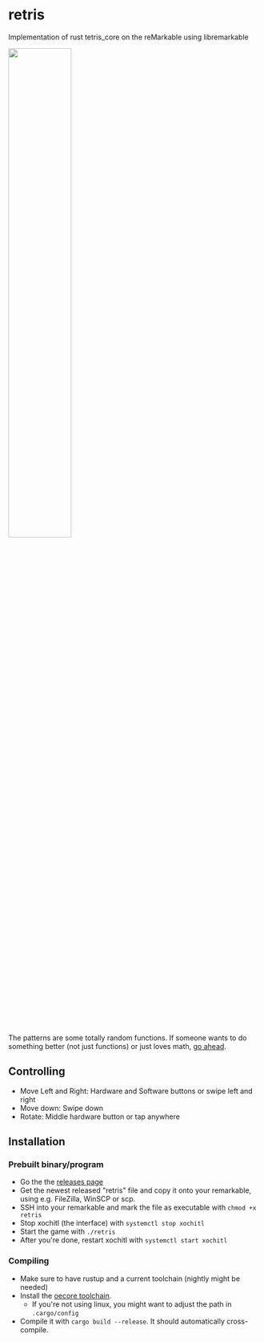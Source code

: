 # retris
Implementation of rust tetris_core on the reMarkable using libremarkable

<img width="50%" src="https://transfer.cosmos-ink.net/AQWDL/192.168.2.93.jpg">

The patterns are some totally random functions. If someone wants to do something better (not just functions) or just loves math, [go ahead](https://github.com/LinusCDE/retris/blob/929a597acbb9215dcb53663a4a9a415fb7bbc175/src/scene/game_scene.rs#L50).

## Controlling

- Move Left and Right: Hardware and Software buttons or swipe left and right
- Move down: Swipe down
- Rotate: Middle hardware button or tap anywhere

## Installation

### Prebuilt binary/program

- Go the the [releases page](https://github.com/LinusCDE/retris/releases)
- Get the newest released "retris" file and copy it onto your remarkable, using e.g. FileZilla, WinSCP or scp.
- SSH into your remarkable and mark the file as executable with `chmod +x retris`
- Stop xochitl (the interface) with `systemctl stop xochitl`
- Start the game with `./retris`
- After you're done, restart xochitl with `systemctl start xochitl`

### Compiling

- Make sure to have rustup and a current toolchain (nightly might be needed)
- Install the [oecore toolchain](https://remarkable.engineering/).
  - If you're not using linux, you might want to adjust the path in `.cargo/config`
- Compile it with `cargo build --release`. It should automatically cross-compile.

